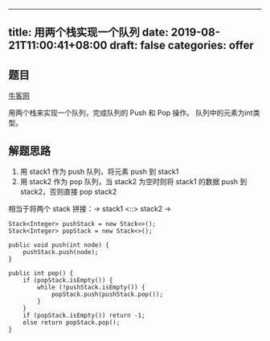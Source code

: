 
---
title: 用两个栈实现一个队列
date: 2019-08-21T11:00:41+08:00
draft: false
categories: offer
---


## 题目

[牛客网](https://www.nowcoder.com/practice/54275ddae22f475981afa2244dd448c6?tpId=13&tqId=11158&rp=1&ru=/ta/coding-interviews&qru=/ta/coding-interviews/question-ranking)

用两个栈来实现一个队列，完成队列的 Push 和 Pop 操作。 队列中的元素为int类型。


## 解题思路

  1. 用 stack1 作为 push 队列，将元素 push 到 stack1
  2. 用 stack2 作为 pop 队列，当 stack2 为空时则将 stack1 的数据 push 到 stack2，否则直接 pop stack2

相当于将两个 stack 拼接：-> stack1 <::> stack2 ->

```
Stack<Integer> pushStack = new Stack<>();
Stack<Integer> popStack = new Stack<>();

public void push(int node) {
    pushStack.push(node);
}

public int pop() {
    if (popStack.isEmpty()) {
        while (!pushStack.isEmpty()) {
            popStack.push(pushStack.pop());
        }
    }
    if (popStack.isEmpty()) return -1;
    else return popStack.pop();
}
```
